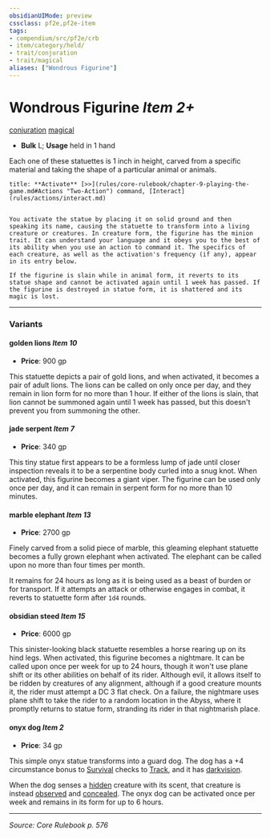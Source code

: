 ```yaml
---
obsidianUIMode: preview
cssclass: pf2e,pf2e-item
tags:
- compendium/src/pf2e/crb
- item/category/held/
- trait/conjuration
- trait/magical
aliases: ["Wondrous Figurine"]
---
```

# Wondrous Figurine *Item 2+*  
[conjuration](conjuration.md "Conjuration School Trait")  [magical](magical.md "Magical Item Trait")  

- **Bulk** L; **Usage** held in 1 hand

Each one of these statuettes is 1 inch in height, carved from a specific material and taking the shape of a particular animal or animals.

```ad-embed-ability
title: **Activate** [>>](rules/core-rulebook/chapter-9-playing-the-game.md#Actions "Two-Action") command, [Interact](rules/actions/interact.md)


You activate the statue by placing it on solid ground and then speaking its name, causing the statuette to transform into a living creature or creatures. In creature form, the figurine has the minion trait. It can understand your language and it obeys you to the best of its ability when you use an action to command it. The specifics of each creature, as well as the activation's frequency (if any), appear in its entry below.

If the figurine is slain while in animal form, it reverts to its statue shape and cannot be activated again until 1 week has passed. If the figurine is destroyed in statue form, it is shattered and its magic is lost.
```

---

### Variants

#### golden lions *Item 10*

- **Price**: 900 gp

This statuette depicts a pair of gold lions, and when activated, it becomes a pair of adult lions. The lions can be called on only once per day, and they remain in lion form for no more than 1 hour. If either of the lions is slain, that lion cannot be summoned again until 1 week has passed, but this doesn't prevent you from summoning the other.

#### jade serpent *Item 7*

- **Price**: 340 gp

This tiny statue first appears to be a formless lump of jade until closer inspection reveals it to be a serpentine body curled into a snug knot. When activated, this figurine becomes a giant viper. The figurine can be used only once per day, and it can remain in serpent form for no more than 10 minutes.

#### marble elephant *Item 13*

- **Price**: 2700 gp

Finely carved from a solid piece of marble, this gleaming elephant statuette becomes a fully grown elephant when activated. The elephant can be called upon no more than four times per month.

It remains for 24 hours as long as it is being used as a beast of burden or for transport. If it attempts an attack or otherwise engages in combat, it reverts to statuette form after `1d4` rounds.

#### obsidian steed *Item 15*

- **Price**: 6000 gp

This sinister-looking black statuette resembles a horse rearing up on its hind legs. When activated, this figurine becomes a nightmare. It can be called upon once per week for up to 24 hours, though it won't use plane shift or its other abilities on behalf of its rider. Although evil, it allows itself to be ridden by creatures of any alignment, although if a good creature mounts it, the rider must attempt a DC 3 flat check. On a failure, the nightmare uses plane shift to take the rider to a random location in the Abyss, where it promptly returns to statue form, stranding its rider in that nightmarish place.

#### onyx dog *Item 2*

- **Price**: 34 gp

This simple onyx statue transforms into a guard dog. The dog has a +4 circumstance bonus to [Survival](skills.md#Survival) checks to [Track](track.md), and it has [darkvision](Reference/Rules/Abilities/darkvision.md).

When the dog senses a [hidden](conditions.md#Hidden) creature with its scent, that creature is instead [observed](conditions.md#Observed) and [concealed](conditions.md#Concealed). The onyx dog can be activated once per week and remains in its form for up to 6 hours.

---
*Source: Core Rulebook p. 576*